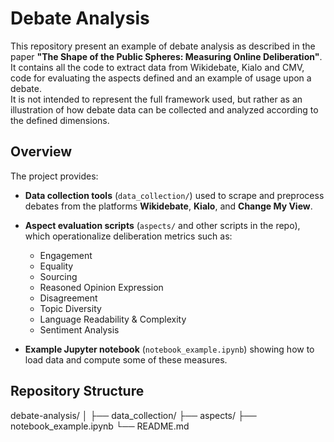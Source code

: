 # Debate Analysis

This repository present an example of debate analysis as described in the paper **"The Shape of the Public Spheres: Measuring Online Deliberation"**.
It contains all the code to extract data from Wikidebate, Kialo and CMV, code for evaluating the aspects defined and an example of usage upon a debate.  
It is not intended to represent the full framework used, but rather as an illustration of how debate data can be collected and analyzed according to the defined dimensions.

## Overview

The project provides:
- **Data collection tools** (`data_collection/`) used to scrape and preprocess debates from the platforms **Wikidebate**, **Kialo**, and **Change My View**.
- **Aspect evaluation scripts** (`aspects/` and other scripts in the repo), which operationalize deliberation metrics such as:
  - Engagement  
  - Equality  
  - Sourcing  
  - Reasoned Opinion Expression  
  - Disagreement  
  - Topic Diversity  
  - Language Readability & Complexity  
  - Sentiment Analysis

- **Example Jupyter notebook** (`notebook_example.ipynb`) showing how to load data and compute some of these measures.

## Repository Structure




debate-analysis/
│
├── data_collection/
├── aspects/
├── notebook_example.ipynb
└── README.md

